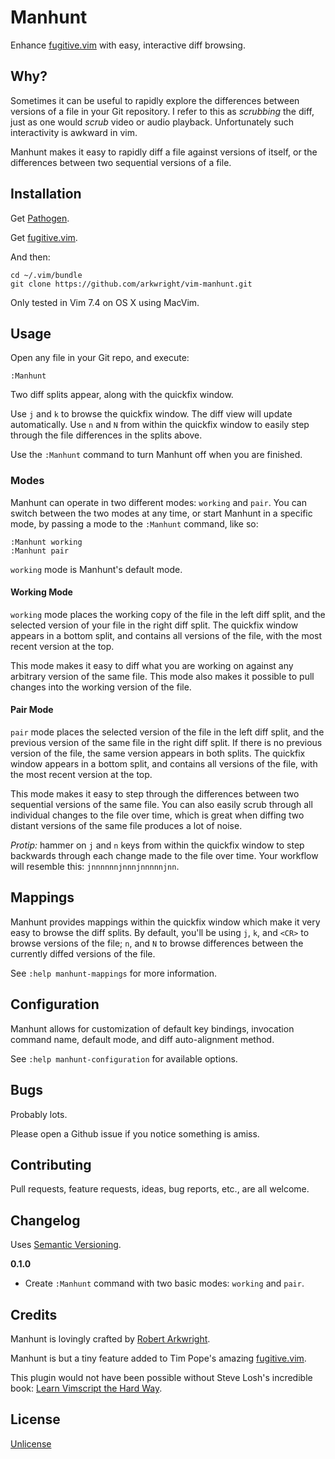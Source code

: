 # Manhunt

Enhance [fugitive.vim](https://github.com/tpope/vim-fugitive) with easy,
interactive diff browsing.

## Why?

Sometimes it can be useful to rapidly explore the differences between versions
of a file in your Git repository. I refer to this as _scrubbing_ the diff,
just as one would _scrub_ video or audio playback. Unfortunately such
interactivity is awkward in vim.

Manhunt makes it easy to rapidly diff a file against versions of itself, or
the differences between two sequential versions of a file.

## Installation

Get [Pathogen](https://github.com/tpope/vim-pathogen).

Get [fugitive.vim](https://github.com/tpope/vim-fugitive).

And then:

    cd ~/.vim/bundle
    git clone https://github.com/arkwright/vim-manhunt.git

Only tested in Vim 7.4 on OS X using MacVim.

## Usage

Open any file in your Git repo, and execute:

    :Manhunt

Two diff splits appear, along with the quickfix window.

Use `j` and `k` to browse the quickfix window. The diff view will update
automatically. Use `n` and `N` from within the quickfix window to easily step
through the file differences in the splits above.

Use the `:Manhunt` command to turn Manhunt off when you are finished.

### Modes

Manhunt can operate in two different modes: `working` and `pair`. You can
switch between the two modes at any time, or start Manhunt in a specific mode,
by passing a mode to the `:Manhunt` command, like so:

    :Manhunt working
    :Manhunt pair

`working` mode is Manhunt's default mode.

#### Working Mode

`working` mode places the working copy of the file in the left diff split, and
the selected version of your file in the right diff split. The quickfix window
appears in a bottom split, and contains all versions of the file, with the
most recent version at the top.

This mode makes it easy to diff what you are working on against any arbitrary
version of the same file. This mode also makes it possible to pull changes
into the working version of the file.

#### Pair Mode

`pair` mode places the selected version of the file in the left diff split,
and the previous version of the same file in the right diff split. If there is
no previous version of the file, the same version appears in both splits. The
quickfix window appears in a bottom split, and contains all versions of the
file, with the most recent version at the top.

This mode makes it easy to step through the differences between two sequential
versions of the same file. You can also easily scrub through all individual
changes to the file over time, which is great when diffing two distant
versions of the same file produces a lot of noise.

_Protip:_ hammer on `j` and `n` keys from within the quickfix window to step
backwards through each change made to the file over time. Your workflow will
resemble this: `jnnnnnnjnnnjnnnnnjnn`.

## Mappings

Manhunt provides mappings within the quickfix window which make it very easy
to browse the diff splits. By default, you'll be using `j`, `k`, and `<CR>` to
browse versions of the file; `n`, and `N` to browse differences between the
currently diffed versions of the file.

See `:help manhunt-mappings` for more information.

## Configuration

Manhunt allows for customization of default key bindings, invocation command
name, default mode, and diff auto-alignment method.

See `:help manhunt-configuration` for available options.

## Bugs

Probably lots.

Please open a Github issue if you notice something is amiss.

## Contributing

Pull requests, feature requests, ideas, bug reports, etc., are all welcome.

## Changelog

Uses [Semantic Versioning](http://semver.org/).

**0.1.0**

* Create `:Manhunt` command with two basic modes: `working` and `pair`.

## Credits

Manhunt is lovingly crafted by [Robert
Arkwright](https://github.com/arkwright).

Manhunt is but a tiny feature added to Tim Pope's amazing
[fugitive.vim](https://github.com/tpope/vim-fugitive).

This plugin would not have been possible without Steve Losh's incredible book:
[Learn Vimscript the Hard
Way](http://learnvimscriptthehardway.stevelosh.com/).

## License

[Unlicense](http://unlicense.org/)
